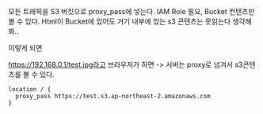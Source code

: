 

모든 트래픽을 S3 버킷으로 proxy_pass에 넣는다. IAM Role 필요, Bucket 컨텐츠만 볼 수 있다.
Html이 Bucket에 있어도 거기 내부에 있는 s3 콘텐츠는 못읽는다 생각해봐..

이렇게 되면

https://192.168.0.1/test.jpg라고 브라우저가 하면 -> 서버는 proxy로 넘겨서 s3콘텐츠를 볼 수 있다.


```nginx
location / {
  proxy_pass https://test.s3.ap-northeast-2.amazonaws.com
}
```
